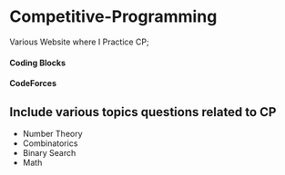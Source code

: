 # Competitive-Programming

Various Website where I Practice CP;
#### Coding Blocks
#### CodeForces

## Include various topics questions related to CP
* Number Theory
* Combinatorics
* Binary Search
* Math
